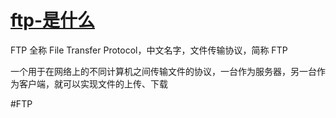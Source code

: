 # [ftp-是什么](../index/ftp.md#ftp-是什么)

FTP 全称 File Transfer Protocol，中文名字，文件传输协议，简称 FTP

一个用于在网络上的不同计算机之间传输文件的协议，一台作为服务器，另一台作为客户端，就可以实现文件的上传、下载

#FTP